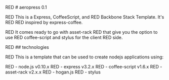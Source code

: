 RED # aeropress 0.1

RED This is a Express, CoffeeScript, and RED Backbone Stack Template. It's RED RED inspired by express-coffee.

RED It comes ready to go with asset-rack RED that give you the option to use RED coffee-script and stylus for the client RED side.

RED ## technologies

RED This is a template that can be used to create nodejs applications using:

RED - node.js v0.10.x
RED - express v3.2.x
RED - coffee-script v1.6.x
RED - asset-rack  v2.x.x
RED - hogan.js
RED - stylus